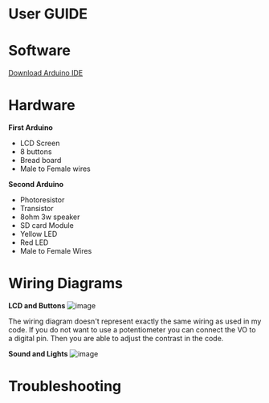 # User GUIDE

# Software

[Download Arduino IDE](https://www.arduino.cc/en/software)

# Hardware

**First Arduino**
- LCD Screen
- 8 buttons
- Bread board
- Male to Female wires

**Second Arduino**
- Photoresistor
- Transistor
- 8ohm 3w speaker
- SD card Module
- Yellow LED
- Red LED
- Male to Female Wires

# Wiring Diagrams 

**LCD and Buttons**
![image](https://github.com/kate-pla/Treasure-Bank/assets/115516204/b945e4e9-b974-4937-9952-4acbec144eda)

The wiring diagram doesn't represent exactly the same wiring as used in my code. If you do not want to use a potentiometer you can connect the VO to a digital pin. Then you are able to adjust the contrast in the code. 

**Sound and Lights**
![image](https://github.com/kate-pla/Treasure-Bank/assets/115516204/ea561403-a25d-4ec0-8ddc-f5e25a807caf)



# Troubleshooting

  
  
